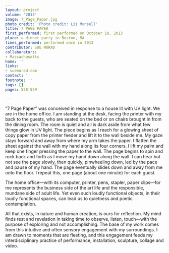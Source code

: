 ```yaml
---
layout: project
volume: '2013'
image: 7_Page_Paper.jpg
photo_credit: 'Photo credit: Liz Munsell'
title: 7 PAGE PAPER
first_performed: first performed on October 18, 2013
place: a dinner party in Boston, MA
times_performed: performed once in 2013
contributor: SUE MURAD
collaborators:
- Massachusetts
home: ''
links:
- suemurad.com
contact: ''
footnote: ''
tags: []
pages: 528-529

---
```


“7 Page Paper” was conceived in response to a house lit with UV light. We are in the home office. I am standing at the desk, facing the printer with my back to the guests, who are seated on the bed or on chairs brought in from the dining room. The room is quiet and all is dark aside from what few things glow in UV light. The piece begins as I reach for a glowing sheet of copy paper from the printer feeder and lift it to the wall beside me. My gaze stays forward and away from where my arm takes the paper. I flatten the sheet against the wall with my hand along its four corners. I lift my palm and keep one finger pressing the paper to the wall. The page begins to spin and rock back and forth as I move my hand down along the wall. I can hear but not see the page slowly, then quickly, pinwheeling down, led by the pace and pause of my hand. The page eventually slides down and away from me onto the floor. I repeat this, one page (about one minute) for each guest.

The home office—with its computer, printer, pens, stapler, paper clips—for me represents the business side of the art life and the responsible, mundane side of adult life. Yet even such loudly functional objects, in their loudly functional spaces, can lead us to quietness and poetic contemplation.

All that exists, in nature and human creation, is ours for reflection. My mind finds rest and revelation in taking time to observe, listen, touch—with the purpose of exploring and not accomplishing. The base of my work comes from this intuitive and often sensory engagement with my surroundings. I am drawn to moments that are fleeting, and this engagement feeds my interdisciplinary practice of performance, installation, sculpture, collage and video.

